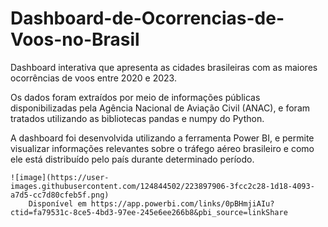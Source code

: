 # Dashboard-de-Ocorrencias-de-Voos-no-Brasil
Dashboard interativa que apresenta as cidades brasileiras com as maiores ocorrências de voos entre 2020 e 2023.

Os dados foram extraídos por meio de informações públicas disponibilizadas pela Agência Nacional de Aviação Civil (ANAC), e foram tratados utilizando as bibliotecas pandas e numpy do Python. 

A dashboard foi desenvolvida utilizando a ferramenta Power BI, e permite visualizar informações relevantes sobre o tráfego aéreo brasileiro e como ele está distribuído pelo país durante determinado período.

    ![image](https://user-images.githubusercontent.com/124844502/223897906-3fcc2c28-1d18-4093-a7d5-cc7d80cfeb5f.png)
		Disponível em https://app.powerbi.com/links/0pBHmjiAIu?ctid=fa79531c-8ce5-4bd3-97ee-245e6ee266b8&pbi_source=linkShare
